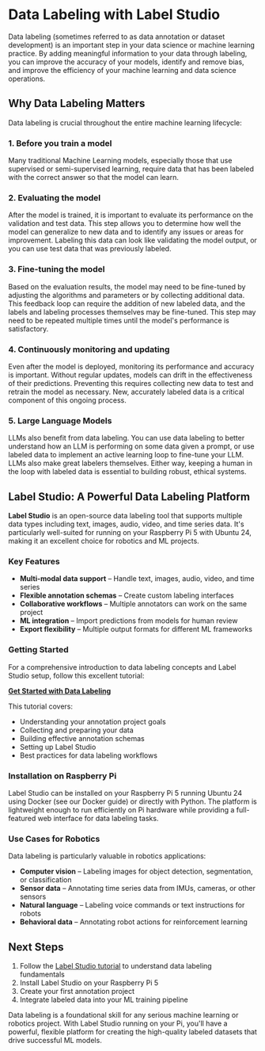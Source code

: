 # Data Labeling with Label Studio

Data labeling (sometimes referred to as data annotation or dataset development) is an important step in your data science or machine learning practice. By adding meaningful information to your data through labeling, you can improve the accuracy of your models, identify and remove bias, and improve the efficiency of your machine learning and data science operations.

## Why Data Labeling Matters

Data labeling is crucial throughout the entire machine learning lifecycle:

### 1. Before you train a model
Many traditional Machine Learning models, especially those that use supervised or semi-supervised learning, require data that has been labeled with the correct answer so that the model can learn.

### 2. Evaluating the model
After the model is trained, it is important to evaluate its performance on the validation and test data. This step allows you to determine how well the model can generalize to new data and to identify any issues or areas for improvement. Labeling this data can look like validating the model output, or you can use test data that was previously labeled.

### 3. Fine-tuning the model
Based on the evaluation results, the model may need to be fine-tuned by adjusting the algorithms and parameters or by collecting additional data. This feedback loop can require the addition of new labeled data, and the labels and labeling processes themselves may be fine-tuned. This step may need to be repeated multiple times until the model's performance is satisfactory.

### 4. Continuously monitoring and updating
Even after the model is deployed, monitoring its performance and accuracy is important. Without regular updates, models can drift in the effectiveness of their predictions. Preventing this requires collecting new data to test and retrain the model as necessary. New, accurately labeled data is a critical component of this ongoing process.

### 5. Large Language Models
LLMs also benefit from data labeling. You can use data labeling to better understand how an LLM is performing on some data given a prompt, or use labeled data to implement an active learning loop to fine-tune your LLM. LLMs also make great labelers themselves. Either way, keeping a human in the loop with labeled data is essential to building robust, ethical systems.

## Label Studio: A Powerful Data Labeling Platform

**Label Studio** is an open-source data labeling tool that supports multiple data types including text, images, audio, video, and time series data. It's particularly well-suited for running on your Raspberry Pi 5 with Ubuntu 24, making it an excellent choice for robotics and ML projects.

### Key Features

* **Multi-modal data support** – Handle text, images, audio, video, and time series
* **Flexible annotation schemas** – Create custom labeling interfaces
* **Collaborative workflows** – Multiple annotators can work on the same project
* **ML integration** – Import predictions from models for human review
* **Export flexibility** – Multiple output formats for different ML frameworks

### Getting Started

For a comprehensive introduction to data labeling concepts and Label Studio setup, follow this excellent tutorial:

**[Get Started with Data Labeling](https://labelstud.io/learn/getting-started-with-label-studio/get-started-with-data-labeling/)**

This tutorial covers:
* Understanding your annotation project goals
* Collecting and preparing your data
* Building effective annotation schemas
* Setting up Label Studio
* Best practices for data labeling workflows

### Installation on Raspberry Pi

Label Studio can be installed on your Raspberry Pi 5 running Ubuntu 24 using Docker (see our Docker guide) or directly with Python. The platform is lightweight enough to run efficiently on Pi hardware while providing a full-featured web interface for data labeling tasks.

### Use Cases for Robotics

Data labeling is particularly valuable in robotics applications:

* **Computer vision** – Labeling images for object detection, segmentation, or classification
* **Sensor data** – Annotating time series data from IMUs, cameras, or other sensors
* **Natural language** – Labeling voice commands or text instructions for robots
* **Behavioral data** – Annotating robot actions for reinforcement learning

## Next Steps

1. Follow the [Label Studio tutorial](https://labelstud.io/learn/getting-started-with-label-studio/get-started-with-data-labeling/) to understand data labeling fundamentals
2. Install Label Studio on your Raspberry Pi 5
3. Create your first annotation project
4. Integrate labeled data into your ML training pipeline

Data labeling is a foundational skill for any serious machine learning or robotics project. With Label Studio running on your Pi, you'll have a powerful, flexible platform for creating the high-quality labeled datasets that drive successful ML models.
